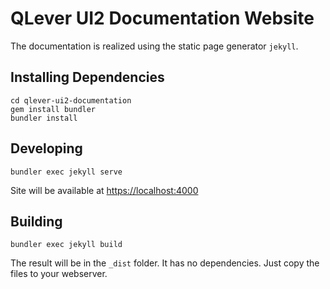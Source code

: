 # QLever UI2 Documentation Website

The documentation is realized using the static page generator `jekyll`.

## Installing Dependencies

```shell
cd qlever-ui2-documentation
gem install bundler
bundler install
```

## Developing
```shell
bundler exec jekyll serve
```

Site will be available at [https://localhost:4000](https://localhost:4000)

## Building
```shell
bundler exec jekyll build
```

The result will be in the `_dist` folder. It has no dependencies. Just copy the files to your webserver.
